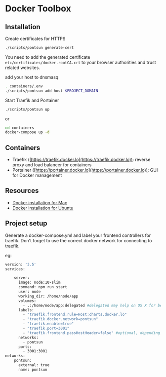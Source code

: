 # Docker Toolbox

## Installation

Create certificates for HTTPS
```bash
./scripts/pontsun generate-cert
```
You need to add the generated certificate `etc/certificates/docker.rootCA.crt` to your browser authorities and trust related websites.

add your host to dnsmasq

```bash
. containers/.env
./scripts/pontsun add-host $PROJECT_DOMAIN
```

Start Traefik and Portainer
```bash
./scripts/pontsun up
```

or

```bash
cd containers
docker-compose up -d
```

## Containers

- Traefik ([https://traefik.docker.lo](https://traefik.docker.lo)): reverse proxy and load balancer for containers
- Portainer ([https://portainer.docker.lo](https://portainer.docker.lo)): GUI for Docker management

## Resources
- [Docker installation for Mac](https://wiki.liip.ch/display/DRUIDS/Docker+installation+for+Mac)
- [Docker installation for Ubuntu](https://wiki.liip.ch/display/DRUIDS/Docker+installation+for+Ubuntu)


## Project setup

Generate a docker-compose.yml and label your frontend controllers for traefik. Don't forget to use
the correct docker network for connecting to traefik.

eg:

```bash
version: '3.5'
services:

    server:
      image: node:10-slim
      command: npm run start
      user: node
      working_dir: /home/node/app
      volumes:
        - .:/home/node/app:delegated #delegated may help on OS X for better performance
      labels:
        - "traefik.frontend.rule=Host:charts.docker.lo"
        - "traefik.docker.network=pontsun"
        - "traefik.enable=true"
        - "traefik.port=3001"
        - "traefik.frontend.passHostHeader=false" #optional, depending what you need
      networks:
        - pontsun
      ports:
        - 3001:3001
networks:
    pontsun:
      external: true
      name: pontsun
```



